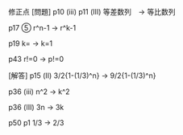 修正点
[問題]
p10 (ⅲ) p11 (Ⅲ)
等差数列　-> 等比数列

p17
⑤ r^n-1 -> r^k-1

p19
k= -> k=1

p43
r!=0 -> p!=0

[解答]
p15 (Ⅱ)
3/2{1-(1/3)^n} -> 9/2{1-(1/3)^n}

p36 (ⅲ)
n^2 -> k^2

p36 (Ⅲ)
3n -> 3k

p50
p1 1/3 -> 2/3
